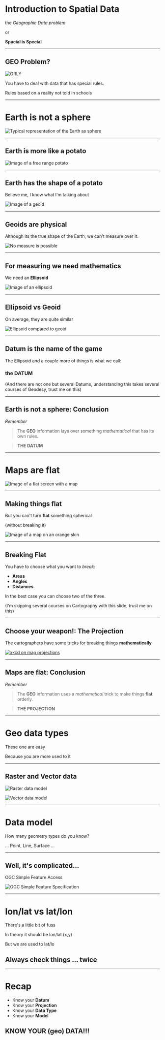 # Introduction to Spatial Data

the *Geographic Data problem*

or

**Spacial is Special**

---

## GEO Problem?

![ORLY](img/orly.jpg)

You have to deal with data that has special rules.

Rules based on a reality not told in schools

---

# Earth is not a sphere

![Typical representation of the Earth as sphere](img/sphere.jpg)

---

## Earth is more like a potato


![Image of a free range potato](img/potato.jpg)

---

## Earth has the shape of a potato

Believe me, I know what I'm talking about

![Image of a geoid](img/geoide.jpg)

---


## Geoids are physical

Although its the true shape of the Earth, we can't measure over it.

![No measure is possible](img/nomeasure.jpg)

---

## For measuring we need mathematics

We need an **Ellipsoid**

![Image of an ellipsoid](img/ellipsoid.jpg)

---

## Ellipsoid vs Geoid

On average, they are quite similar

![Ellipsoid compared to geoid](img/ellip_vs_geoid.jpg)

---

## Datum is the name of the game 

The Ellipsoid and a couple more of things is what we call:

### the **DATUM**

(And there are not one but several Datums, understanding this takes several courses of Geodesy, trust me on this)

---

## Earth is not a sphere: Conclusion

*Remember*

> The **GEO** information lays over something *mathematical* that has its own rules.

> **THE DATUM**


---

# Maps are flat

![Image of a flat screen with a map](img/flat_screen.jpg)

---


## Making things flat

But you can't turn **flat** something spherical

(without breaking it)

![Image of a map on an orange skin](img/orange_map.jpg)

---

## Breaking Flat

You have to choose what you want to *break*:

* **Areas**
* **Angles**
* **Distances**

In the best case you can choose two of the three.

(I'm skipping several courses on Cartography with this slide, trust me on this)

---

## Choose your weapon!: The Projection

The cartographers have some tricks for breaking things **mathematically**

[![xkcd on map projections](img/map_projections.jpg)](https://xkcd.com/977/)

---

## Maps are flat: Conclusion

*Remember*

> The **GEO** information uses a *mathematical* trick to make things **flat** orderly.

> **THE PROJECTION**


---

# Geo data types

These one are easy

Because you are more used to it

---

## Raster and Vector data

![Raster data model](img/raster_data.jpg)

![Vector data model](img/vector_data.jpg)

---

# Data model

How many geometry types do you know?

... Point, Line, Surface ...

---

## Well, it's complicated...

OGC Simple Feature Access 

![OGC Simple Feature Specification](img/ogc_sfs.jpg)

---

# lon/lat vs lat/lon

There's a little bit of fuss

In theory it should be lon/lat (x,y)

But we are used to lat/lo

## Always check things ... twice

---

# Recap

* Know your **Datum**
* Know your **Projection**
* Know your **Data Type**
* Know your **Model**

## KNOW YOUR (geo) DATA!!!
